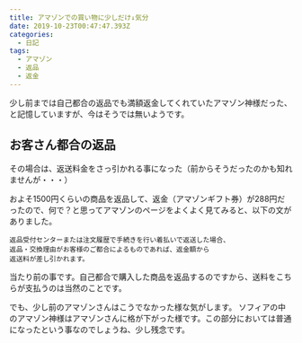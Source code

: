 ```yaml
---
title: アマゾンでの買い物に少しだけ↓気分
date: 2019-10-23T00:47:47.393Z
categories:
  - 日記
tags:
  - アマゾン
  - 返品
  - 返金
---
```

少し前までは自己都合の返品でも満額返金してくれていたアマゾン神様だった、と記憶していますが、今はそうでは無いようです。

## お客さん都合の返品

その場合は、返送料金をさっ引かれる事になった（前からそうだったのかも知れませんが・・・）

およそ1500円くらいの商品を返品して、返金（アマゾンギフト券）が288円だったので、何で？と思ってアマゾンのページをよくよく見てみると、以下の文がありました。

```
返品受付センターまたは注文履歴で手続きを行い着払いで返送した場合、　　　
返品・交換理由がお客様のご都合によるものであれば、返金額から　　　
返送料が差し引かれます。
```
当たり前の事です。自己都合で購入した商品を返品するのですから、送料をこちらが支払うのは当然のことです。

でも、少し前のアマゾンさんはこうでなかった様な気がします。
ソフィアの中のアマゾン神様はアマゾンさんに格が下がった様です。この部分においては普通になったという事なのでしょうね、少し残念です。
